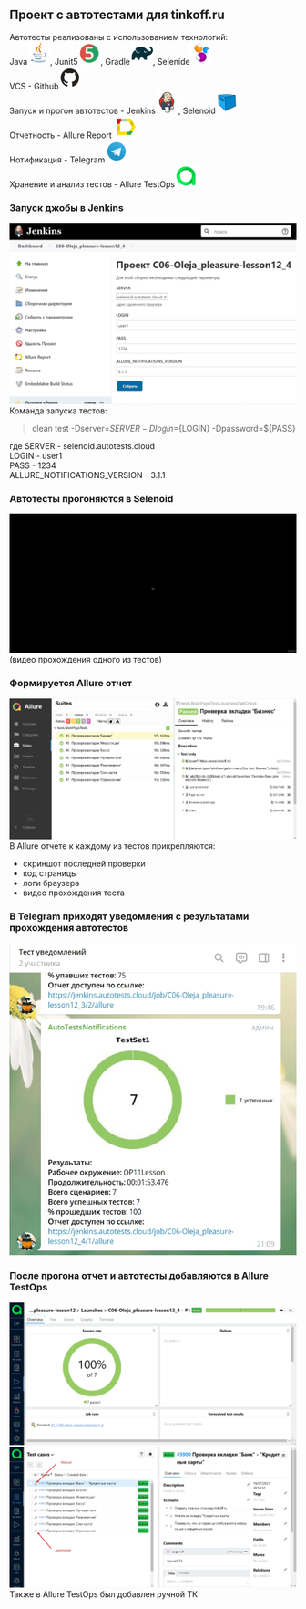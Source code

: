 ## Проект с автотестами для tinkoff.ru  
Автотесты реализованы с использованием технологий:  
Java<img src="images/logo/JAVA.svg" width="40" height="40">, Junit5<img src="images/logo/Junit5.svg" width="40" height="40">, Gradle<img src="images/logo/Gradle.svg" width="40" height="40">, Selenide<img src="images/logo/Selenide.svg" width="40" height="40">  
VCS - Github<img src="images/logo/GitHub.svg" width="40" height="40">  
Запуск и прогон автотестов - Jenkins<img src="images/logo/Jenkins.svg" width="40" height="40">, Selenoid<img src="images/logo/Selenoid.svg" width="40" height="40">  
Отчетность - Allure Report <img src="images/logo/Allure Report.svg" width="40" height="40">  
Нотификация - Telegram<img src="images/logo/Telegram.svg" width="40" height="40">  
Хранение и анализ тестов - Allure TestOps<img src="images/logo/Allure TestOps.svg" width="40" height="40">

### Запуск джобы в Jenkins  
![JenkinsJob](/images/JenkinsJob.jpg)  
Команда запуска тестов:  
> clean test -Dserver=${SERVER} -Dlogin=${LOGIN} -Dpassword=${PASS}  

где SERVER - selenoid.autotests.cloud  
LOGIN - user1  
PASS - 1234  
ALLURE_NOTIFICATIONS_VERSION - 3.1.1  

### Автотесты прогоняются в Selenoid  
![Selenoid1](/images/Selenoid1.gif)  
(видео прохождения одного из тестов)  
### Формируется Allure отчет  
![AllureReport](/images/AllureReport.jpg)  
В Allure отчете к каждому из тестов прикрепляются:  
 * скриншот последней проверки  
 * код страницы  
 * логи браузера  
 * видео прохождения теста

### В Telegram приходят уведомления с результатами прохождения автотестов  
![telegramNotification](/images/telegramNotification.jpg)
### После прогона отчет и автотесты добавляются в Allure TestOps  
![TestOps2](/images/TestOps2.jpg)  
![TestOps](/images/TestOps.jpg)  
Также в Allure TestOps был добавлен ручной ТК  




